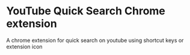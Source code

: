 # YouTube Quick Search Chrome extension

A chrome extension for quick search on youtube using shortcut keys or extension icon
